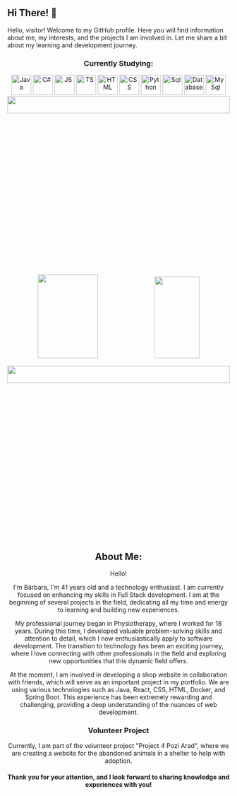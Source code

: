 <h2>Hi There! 👋</h2>

Hello, visitor! Welcome to my GitHub profile. Here you will find information about me, my interests, and the projects I am involved in. Let me share a bit about my learning and development journey.

<h3 align="center"> Currently Studying:</h3>
<div align="center">
  <img src="https://img.icons8.com/?size=256&id=Pd2x9GWu9ovX&format=png" alt="Java" width="45" height="45" title="Java"/>
  <img src="https://img.icons8.com/?size=256&id=45490&format=png" alt="C#" width="45" height="45" title="C#"/>
  <img src="https://img.icons8.com/?size=256&id=PXTY4q2Sq2lG&format=png" alt="JS" width="45" height="45" title="JavaScript"/>
  <img src="https://img.icons8.com/?size=256&id=wPohyHO_qO1a&format=png" alt="TS" width="45" height="45"  title="React"/>
  <img src="https://img.icons8.com/?size=256&id=20909&format=png" width="45" height="45"  title="HTML"/>
  <img src="https://img.icons8.com/?size=256&id=7gdY5qNXaKC0&format=png" alt="CSS" width="45" height="45"  title="CSS"/>
  <img src="https://github.com/user-attachments/assets/8c2ac55b-ef17-4b1a-889d-a51ec6f34c98" alt="Python" widht="45" height="45" tittle="Python"/>
  <img src="https://github.com/user-attachments/assets/908a9c8c-6a1f-4eaf-9cde-acad2782bc07" alt="Sql" widht="45" height="45" tittle="SqL"/>
  <img src="https://github.com/user-attachments/assets/e2fdc325-81cd-47a2-9bbb-8fec67272262" alt="Database" widht="45" height="45" tittle="Database"/>  
  <img src="https://github.com/user-attachments/assets/e8436997-53b5-4688-be07-0d732fdd577e" alt="MySql" widht="45" height="45" tittle="Mysql"/>  
  <img src="https://pa1.aminoapps.com/6751/c0d84354ad05463d63b8a411141bbaf2610e41ca_hq.gif" width="100%" height="10%">
  
  </p>
<div align="center">  
  <img width="52%" height="190px" src="https://github-readme-stats.vercel.app/api?username=BarbaraMoreira40&show_icons=true&theme=dark" /> 
  <img width="45%" height="185px" src="https://github-readme-stats.vercel.app/api/top-langs/?username=BarbaraMoreira40&layout=compact&show_icons=true&theme=synthwave" />
</div>
<p align="center">
<img src="https://pa1.aminoapps.com/6751/c0d84354ad05463d63b8a411141bbaf2610e41ca_hq.gif" width="100%" height="10%">
</p>

## About Me: 

Hello!

I'm Bárbara, I'm 41 years old and a technology enthusiast. I am currently focused on enhancing my skills in Full Stack development. I am at the beginning of several projects in the field, dedicating all my time and energy to learning and building new experiences.

My professional journey began in Physiotherapy, where I worked for 18 years. During this time, I developed valuable problem-solving skills and attention to detail, which I now enthusiastically apply to software development. The transition to technology has been an exciting journey, where I love connecting with other professionals in the field and exploring new opportunities that this dynamic field offers.

At the moment, I am involved in developing a shop website in collaboration with friends, which will serve as an important project in my portfolio. We are using various technologies such as Java, React, CSS, HTML, Docker, and Spring Boot. This experience has been extremely rewarding and challenging, providing a deep understanding of the nuances of web development.
<h3>Volunteer Project</h3>
<p>
  Currently, I am part of the volunteer project "Project 4 Pozi Arad", where we are creating a website for the abandoned animals in a shelter to help with adoption.  
</p>
<h4>
   Thank you for your attention, and I look forward to sharing knowledge and experiences with you!
</h4>
